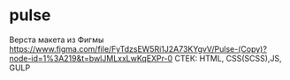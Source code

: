 # pulse
Верста макета из Фигмы https://www.figma.com/file/FyTdzsEW5Ri1J2A73KYgvV/Pulse-(Copy)?node-id=1%3A219&t=bwlJMLxxLwKqEXPr-0
СТЕК: HTML, CSS(SCSS),JS, GULP
